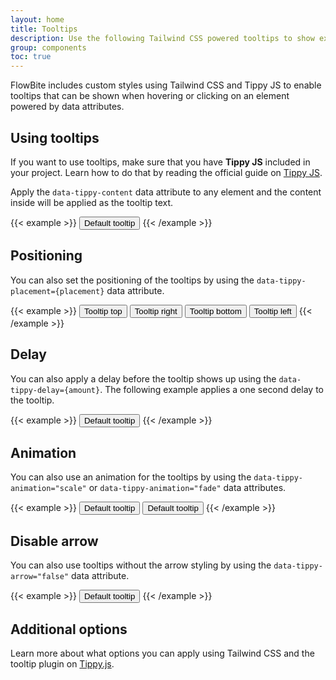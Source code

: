 ```yaml
---
layout: home
title: Tooltips
description: Use the following Tailwind CSS powered tooltips to show extra content when hovering or clicking on an element
group: components
toc: true
---
```


FlowBite includes custom styles using Tailwind CSS and Tippy JS to enable tooltips that can be shown when hovering or clicking on an element powered by data attributes.

## Using tooltips

If you want to use tooltips, make sure that you have **Tippy JS** included in your project. Learn how to do that by reading the official guide on <a href="https://atomiks.github.io/tippyjs/v6/getting-started/" target="_blank">Tippy JS</a>. 

Apply the `data-tippy-content` data attribute to any element and the content inside will be applied as the tooltip text.

{{< example >}}
<button data-tippy-content="Tooltip Content" type="button" class="text-white bg-blue-700 hover:bg-blue-800 focus:ring-4 focus:ring-blue-300 font-medium rounded-lg text-sm px-5 py-2.5 text-center">Default tooltip</button>
{{< /example >}}

## Positioning

You can also set the positioning of the tooltips by using the `data-tippy-placement={placement}` data attribute.

{{< example >}}
<button data-tippy-content="Tooltip placement top" data-tippy-placement="top" type="button" class="text-white bg-blue-700 hover:bg-blue-800 focus:ring-4 focus:ring-blue-300 font-medium rounded-lg text-sm px-5 py-2.5 text-center">Tooltip top</button>
<button data-tippy-content="Tooltip placement right" data-tippy-placement="right" type="button" class="text-white bg-blue-700 hover:bg-blue-800 focus:ring-4 focus:ring-blue-300 font-medium rounded-lg text-sm px-5 py-2.5 text-center">Tooltip right</button>
<button data-tippy-content="Tooltip placement bottom" data-tippy-placement="bottom" type="button" class="text-white bg-blue-700 hover:bg-blue-800 focus:ring-4 focus:ring-blue-300 font-medium rounded-lg text-sm px-5 py-2.5 text-center">Tooltip bottom</button>
<button data-tippy-content="Tooltip placement left" data-tippy-placement="left" type="button" class="text-white bg-blue-700 hover:bg-blue-800 focus:ring-4 focus:ring-blue-300 font-medium rounded-lg text-sm px-5 py-2.5 text-center">Tooltip left</button>
{{< /example >}}

## Delay

You can also apply a delay before the tooltip shows up using the `data-tippy-delay={amount}`. The following example applies a one second delay to the tooltip.

{{< example >}}
<button data-tippy-content="Tooltip Content" data-tippy-delay="1000" type="button" class="text-white bg-blue-700 hover:bg-blue-800 focus:ring-4 focus:ring-blue-300 font-medium rounded-lg text-sm px-5 py-2.5 text-center">Default tooltip</button>
{{< /example >}}

## Animation

You can also use an animation for the tooltips by using the `data-tippy-animation="scale"` or `data-tippy-animation="fade"` data attributes.

{{< example >}}
<button data-tippy-content="Tooltip Content" data-tippy-animation="scale" type="button" class="text-white bg-blue-700 hover:bg-blue-800 focus:ring-4 focus:ring-blue-300 font-medium rounded-lg text-sm px-5 py-2.5 text-center">Default tooltip</button>
<button data-tippy-content="Tooltip Content" data-tippy-animation="fade" type="button" class="text-white bg-blue-700 hover:bg-blue-800 focus:ring-4 focus:ring-blue-300 font-medium rounded-lg text-sm px-5 py-2.5 text-center">Default tooltip</button>
{{< /example >}}

## Disable arrow

You can also use tooltips without the arrow styling by using the `data-tippy-arrow="false"` data attribute.

{{< example >}}
<button data-tippy-content="Tooltip Content" data-tippy-arrow="false" type="button" class="text-white bg-blue-700 hover:bg-blue-800 focus:ring-4 focus:ring-blue-300 font-medium rounded-lg text-sm px-5 py-2.5 text-center">Default tooltip</button>
{{< /example >}}

## Additional options

Learn more about what options you can apply using Tailwind CSS and the tooltip plugin on <a href="https://atomiks.github.io/tippyjs/v6/all-props/" target="_blank">Tippy.js</a>.